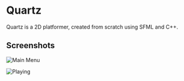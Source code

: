 # Quartz

Quartz is a 2D platformer, created from scratch using SFML and C++.

## Screenshots

![Main Menu](https://raw.githubusercontent.com/rishabhsinghvi/quartz/master/samples/mainmenu.png)

![Playing](https://raw.githubusercontent.com/rishabhsinghvi/quartz/master/samples/playing.png)